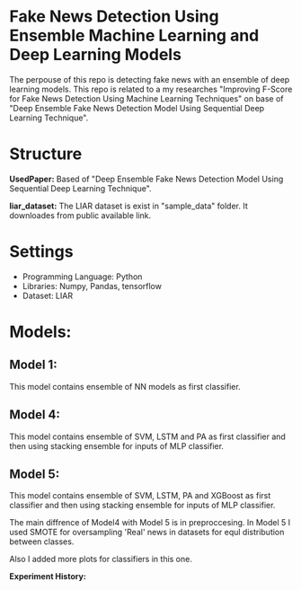 # Fake News Detection Using Ensemble Machine Learning and Deep Learning Models
The perpouse of this repo is detecting fake news with an ensemble of deep learning models. 
This repo is related to a my researches "Improving F-Score for Fake News Detection Using Machine Learning Techniques" on base of "Deep Ensemble Fake News Detection Model Using Sequential Deep Learning Technique".

# Structure

**UsedPaper:** Based of "Deep Ensemble Fake News Detection Model Using Sequential Deep Learning Technique".

**liar_dataset:** The LIAR dataset is exist in "sample_data" folder. It downloades from public available link.

# Settings

- Programming Language: Python
- Libraries: Numpy, Pandas, tensorflow
- Dataset: LIAR

# Models:

## Model 1:
This model contains ensemble of NN models as first classifier.

## Model 4:
This model contains ensemble of SVM, LSTM and PA as first classifier and then using stacking ensemble for inputs of MLP classifier.

## Model 5:
This model contains ensemble of SVM, LSTM, PA and XGBoost as first classifier and then using stacking ensemble for inputs of MLP classifier.

The main diffrence of Model4 with Model 5 is in preproccesing. In Model 5 I used SMOTE for oversampling 'Real' news in datasets for equl distribution between classes.

Also I added more plots for classifiers in this one.

**Experiment History:** 





